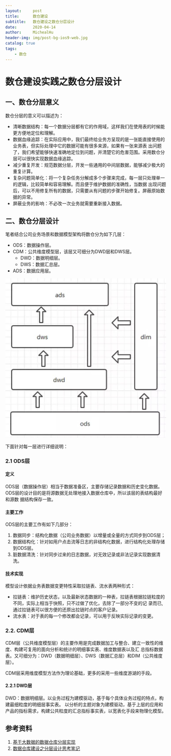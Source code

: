 ```yaml
---
layout:     post
title:      数仓建设
subtitle:   数仓建设之数仓分层设计
date:       2020-04-14
author:     MichealHu
header-img: img/post-bg-ios9-web.jpg
catalog: true
tags:
    - 数仓
---
```


# 数仓建设实践之数仓分层设计

## 一、数仓分层意义

数仓分层的意义可以描述为：
- 清晰数据结构：每一个数据分层都有它的作用域，这样我们在使用表的时候能更方便地定位和理解。
- 数据血缘追踪：在实际应用中，我们最终给业务方呈现的是一张能直接使用的业务表，但实际处理中它的数据可能有很多来源，如果有一张来源表
出问题了，我们希望能够快速准确地定位到问题，并清楚它的危害范围。采用数仓分层可以很快实现数据血缘追踪。
- 减少重复开发：规范数据分层，开发一些通用的中间层数据，能够减少极大的重复计算。
- 复杂问题简单化：将一个复杂任务分解成多个步骤来完成，每一层只处理单一的逻辑，比较简单和容易理解。而且便于维护数据的准确性，当数据
出现问题后，可以不用修复所有的数据，只需要从有问题的步骤开始修复。屏蔽原始数据的异常。
- 屏蔽业务的影响：不必改一次业务就需要重新接入数据。

## 二、数仓分层设计

笔者结合公司业务场景和数据模型架构将数仓分为如下几层：
- ODS：数据操作层。
- CDM：公共维度模型层，该层又可细分为DWD层和DWS层。
    - DWD：数据明细层。
    - DWS：数据汇总层。
- ADS：数据应用层。

![数仓分层架构图](https://github.com/hufenggang/hufenggang.github.io/blob/master/img/page003/数仓分层.jpg?raw=true)

下面针对每一层进行详细说明：

### 2.1 ODS层

#### 定义

ODS层（数据操作层）相当于数据准备区，主要存储记录数据和历史变化数据。ODS层的设计目的是将源数据无处理地接入数据仓库中，所以该层的表结构最好和源数
据结构保存一致。

#### 主要工作

ODS层的主要工作有如下几部分：
1. 数据同步：结构化数据（公司业务数据）以增量或全量的方式同步到ODS层；
2. 数据结构化：针对如用户点击流等日志的非结构化数据，进行结构化处理存储到ODS层。
3. 脏数据清洗：针对同步过来的日志数据，对无效记录或非法记录实现数据清洗。

#### 技术实现

模型设计依据业务表数据变更特性采取拉链表、流水表两种形式：
- 拉链表：维护历史状态，以及最新状态数据的一种表，拉链表根据拉链粒度的不同，实际上相当于快照，只不过做了优化，去除了一部分不变的记
录而已,通过拉链表可以很方便的还原出拉链时点的客户记录。
- 流水表：对于表的每一个修改都会记录，可以用于反映实际记录的变更。

### 2.2. CDM层

CDM层（公共维度模型层）的主要作用是完成数据加工与整合、建立一致性的维度、构建可复用的面向分析和统计的明细事实表、维度数据表以及汇
总指标数据表。又可细分为：DWD（数据明细层）、DWS（数据汇总层）和DIM（公共维度层）。

CDM层采用维度模型方法作为理论基础，更多的采用一些维度游湖的手段。

#### 2.2.1 DWD层

DWD：数据明细层。以业务过程为建模驱动，基于每个具体业务过程的特点，构建最细粒度的明细层事实表。
以分析的主题对象为建模驱动，基于上层的应用和产品的指标需求，构建公共粒度的汇总指标事实表，以宽表化手段来物理化模型。


## 参考资料

1. [基于大数据的数据仓库分层实现](http://cxy7.com/articles/2017/06/24/1498268635086.html)
2. [数据仓库建设之分层设计思考笔记](https://zhuanlan.zhihu.com/p/51257980)